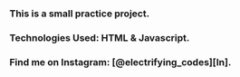 ### This is a small practice project.

### Technologies Used: HTML & Javascript.

### Find me on Instagram: [@electrifying_codes][In].

[Instgram]: https://www.instagram.com/electrifying_codes